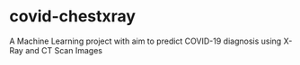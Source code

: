 # covid-chestxray
A Machine Learning project with aim to predict COVID-19 diagnosis using X-Ray and CT Scan Images
